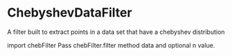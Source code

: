 # ChebyshevDataFilter
A filter built to extract points in a data set that have a chebyshev distribution

import chebFilter
Pass chebFilter.filter method data and optional n value.

